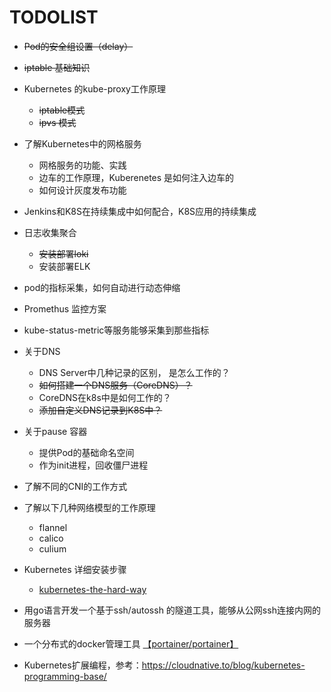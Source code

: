 # TODOLIST

- ~~Pod的安全组设置（delay）~~
- ~~iptable 基础知识~~
- Kubernetes 的kube-proxy工作原理
    - ~~iptable模式~~
    - ~~ipvs 模式~~
- 了解Kubernetes中的网格服务
  
    - 网格服务的功能、实践
    - 边车的工作原理，Kuberenetes 是如何注入边车的
    - 如何设计灰度发布功能
- Jenkins和K8S在持续集成中如何配合，K8S应用的持续集成
- 日志收集聚合

    - ~~安装部署loki~~ 
    - 安装部署ELK
- pod的指标采集，如何自动进行动态伸缩
- Promethus 监控方案
- kube-status-metric等服务能够采集到那些指标
- 关于DNS
    - DNS Server中几种记录的区别， 是怎么工作的？
    - ~~如何搭建一个DNS服务（CoreDNS）？~~
    - CoreDNS在k8s中是如何工作的？
    - ~~添加自定义DNS记录到K8S中？~~
- 关于pause 容器

    - 提供Pod的基础命名空间
    - 作为init进程，回收僵尸进程
- 了解不同的CNI的工作方式 
- 了解以下几种网络模型的工作原理
  
    - flannel
    - calico
    - culium
- Kubernetes 详细安装步骤

    - [kubernetes-the-hard-way](https://github.com/kelseyhightower/kubernetes-the-hard-way)
- 用go语言开发一个基于ssh/autossh 的隧道工具，能够从公网ssh连接内网的服务器
- 一个分布式的docker管理工具 [【portainer/portainer】](https://github.com/portainer/portainer)

- Kubernetes扩展编程，参考：https://cloudnative.to/blog/kubernetes-programming-base/